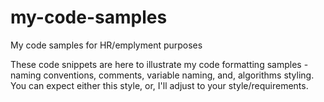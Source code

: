 # my-code-samples

My code samples for HR/emplyment purposes

These code snippets are here to illustrate my code formatting samples - naming conventions, comments, variable naming, and, algorithms styling. You can expect either this style, or, I'll adjust to your style/requirements.
